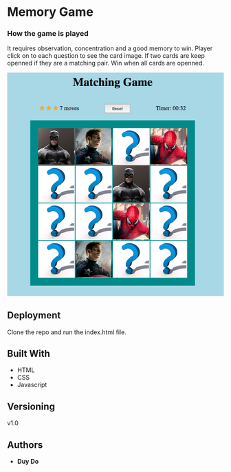 # Memory Game

### How the game is played
It requires observation, concentration and a good memory to win.
Player click on to each question to see the card image.
If two cards are keep openned if they are a matching pair.
Win when all cards are openned.

![](assets/memory.png "Memory Game")

## Deployment

Clone the repo and run the index.html file.

## Built With

* HTML
* CSS
* Javascript

## Versioning
v1.0

## Authors

* **Duy Do**


